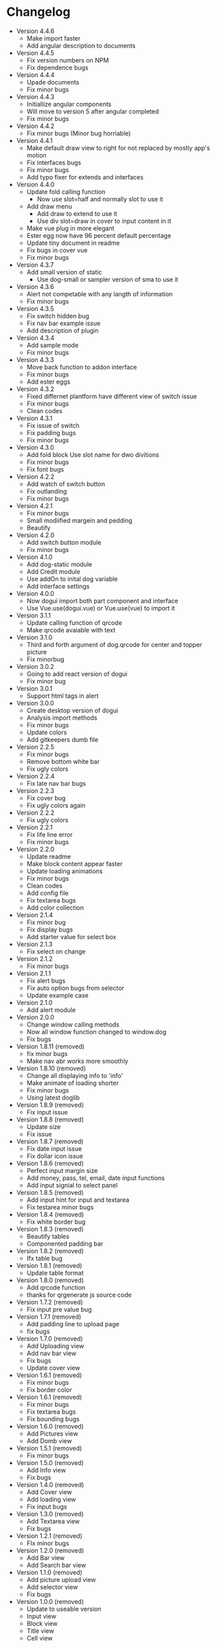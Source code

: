 # Changelog

-   Version 4.4.6
    -   Make import faster
    -   Add angular description to documents
-   Version 4.4.5
    -   Fix version numbers on NPM
    -   Fix dependence bugs
-   Version 4.4.4
    -   Upade documents
    -   Fix minor bugs
-   Version 4.4.3
    -   Initiallize angular components
    -   Will move to version 5 after angular completed
    -   Fix minor bugs
-   Version 4.4.2
    -   Fix minor bugs (Minor bug horriable)
-   Version 4.4.1
    -   Make default draw view to right for not replaced by mostly app's motion
    -   Fix interfaces bugs
    -   Fix minor bugs
    -   Add typo fixer for extends and interfaces
-   Version 4.4.0
    -   Update fold calling function
        -   Now use slot=half and normally slot to use it
    -   Add draw menu
        -   Add draw to extend to use it
        -   Use div slot=draw in cover to input content in it
    -   Make vue plug in more elegant
    -   Ester egg now have 96 percent default percentage
    -   Update tiny document in readme
    -   Fix bugs in cover vue
    -   Fix minor bugs
-   Version 4.3.7
    -   Add small version of static
        -   Use dog-small or sampler version of sma to use it
-   Version 4.3.6
    -   Alert not competable with any langth of information
    -   Fix minor bugs
-   Version 4.3.5
    -   Fix switch hidden bug
    -   Fix nav bar example issue
    -   Add description of plugin
-   Version 4.3.4
    -   Add sample mode
    -   Fix minor bugs
-   Version 4.3.3
    -   Move back function to addon interface
    -   Fix minor bugs
    -   Add ester eggs
-   Version 4.3.2
    -   Fixed differnet plantform have different view of switch issue
    -   Fix minor bugs
    -   Clean codes
-   Version 4.3.1
    -   Fix issue of switch
    -   Fix padding bugs
    -   Fix minor bugs
-   Version 4.3.0
    -   Add fold block Use slot name for dwo divitions
    -   Fix minor bugs
    -   Fix font bugs
-   Version 4.2.2
    -   Add watch of switch button
    -   Fix outlanding
    -   Fix minor bugs
-   Version 4.2.1
    -   Fix minor bugs
    -   Small modiified margein and pedding
    -   Beautify
-   Version 4.2.0
    -   Add switch button module
    -   Fix minor bugs
-   Version 4.1.0
    -   Add dog-static module
    -   Add Credit module
    -   Use addOn to inital dog variable
    -   Add interface settings
-   Version 4.0.0
    -   Now dogui import both part component and interface
    -   Use Vue.use(dogui.vue) or Vue.use(vue) to import it
-   Version 3.1.1
    -   Update calling function of qrcode
    -   Make qrcode avaiable with text
-   Version 3.1.0
    -   Third and forth argument of dog.qrcode for center and topper picture
    -   Fix minorbug
-   Version 3.0.2
    -   Going to add react version of dogui
    -   Fix minor bug
-   Version 3.0.1
    -   Support html tags in alert
-   Version 3.0.0
    -   Create desktop version of dogui
    -   Analysis import methods
    -   Fix minor bugs
    -   Update colors
    -   Add gitkeepers dumb file
-   Version 2.2.5
    -   Fix minor bugs
    -   Remove bottom white bar
    -   Fix ugly colors
-   Version 2.2.4
    -   Fix late nav bar bugs
-   Version 2.2.3
    -   Fix cover bug
    -   Fix ugly colors again
-   Version 2.2.2
    -   Fix ugly colors
-   Version 2.2.1
    -   Fix life line error
    -   Fix minor bugs
-   Version 2.2.0
    -   Update readme
    -   Make block content appear faster
    -   Update loading animations
    -   Fix minor bugs
    -   Clean codes
    -   Add config file
    -   Fix textarea bugs
    -   Add color collection
-   Version 2.1.4
    -   Fix minor bug
    -   Fix display bugs
    -   Add starter value for select box
-   Version 2.1.3
    -   Fix select on change
-   Version 2.1.2
    -   Fix minor bugs
-   Version 2.1.1
    -   Fix alert bugs
    -   Fix auto option bugs from selector
    -   Update example case
-   Version 2.1.0
    -   Add alert module
-   Version 2.0.0
    -   Change window calling methods
    -   Now all window function changed to window.dog
    -   Fix bugs
-   Version 1.8.11 (removed)
    -   fix minor bugs
    -   Make nav abr works more smoothly
-   Version 1.8.10 (removed)
    -   Change all displaying info to 'info'
    -   Make animate of loading shorter
    -   Fix minor bugs
    -   Using latest doglib
-   Version 1.8.9 (removed)
    -   Fix input issue
-   Version 1.8.8 (removed)
    -   Update size
    -   Fix issue
-   Version 1.8.7 (removed)
    -   Fix date input issue
    -   Fix dollar icon issue
-   Version 1.8.6 (removed)
    -   Perfect input margin size
    -   Add money, pass, tel, email, date input functions
    -   Add input signial to select panel
-   Version 1.8.5 (removed)
    -   Add input hint for input and textarea
    -   Fix testarea minor bugs
-   Version 1.8.4 (removed)
    -   Fix white border bug
-   Version 1.8.3 (removed)
    -   Beautify tables
    -   Componented padding bar
-   Version 1.8.2 (removed)
    -   Ifx table bug
-   Version 1.8.1 (removed)
    -   Update table format
-   Version 1.8.0 (removed)
    -   Add qrcode function
    -   thanks for qrgenerate js source code
-   Version 1.7.2 (removed)
    -   Fix input pre value bug
-   Version 1.7.1 (removed)
    -   Add padding line to upload page
    -   fix bugs
-   Version 1.7.0 (removed)
    -   Add Uploading view
    -   Add nav bar view
    -   Fix bugs
    -   Update cover view
-   Version 1.6.1 (removed)
    -   Fix minor bugs
    -   Fix border color
-   Version 1.6.1 (removed)
    -   Fix minor bugs
    -   Fix textarea bugs
    -   Fix bounding bugs
-   Version 1.6.0 (removed)
    -   Add Pictures view
    -   Add Domb view
-   Version 1.5.1 (removed)
    -   Fix minor bugs
-   Version 1.5.0 (removed)
    -   Add Info view
    -   Fix bugs
-   Version 1.4.0 (removed)
    -   Add Cover view
    -   Add loading view
    -   Fix input bugs
-   Version 1.3.0 (removed)
    -   Add Textarea view
    -   Fix bugs
-   Version 1.2.1 (removed)
    -   FIx minor bugs
-   Version 1.2.0 (removed)
    -   Add Bar view
    -   Add Search bar view
-   Version 1.1.0 (removed)
    -   Add picture upload view
    -   Add selector view
    -   Fix bugs
-   Version 1.0.0 (removed)
    -   Update to useable version
    -   Input view
    -   Block view
    -   Title view
    -   Cell view
